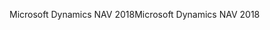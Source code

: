 <span data-ttu-id="b97c8-101">Microsoft Dynamics NAV 2018</span><span class="sxs-lookup"><span data-stu-id="b97c8-101">Microsoft Dynamics NAV 2018</span></span>
